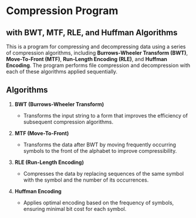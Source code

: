 # Compression Program 
## with BWT, MTF, RLE, and Huffman Algorithms

This is a program for compressing and decompressing data using a series of compression algorithms, including **Burrows-Wheeler Transform (BWT)**, **Move-To-Front (MTF)**, **Run-Length Encoding (RLE)**, and **Huffman Encoding**. The program performs file compression and decompression with each of these algorithms applied sequentially.

## Algorithms

1. **BWT (Burrows-Wheeler Transform)**
    - Transforms the input string to a form that improves the efficiency of subsequent compression algorithms.

2. **MTF (Move-To-Front)**
    - Transforms the data after BWT by moving frequently occurring symbols to the front of the alphabet to improve compressibility.

3. **RLE (Run-Length Encoding)**
    - Compresses the data by replacing sequences of the same symbol with the symbol and the number of its occurrences.

4. **Huffman Encoding**
    - Applies optimal encoding based on the frequency of symbols, ensuring minimal bit cost for each symbol.
